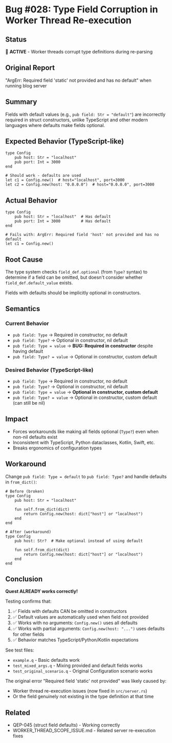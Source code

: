 # Bug #028: Type Field Corruption in Worker Thread Re-execution

## Status
🐛 **ACTIVE** - Worker threads corrupt type definitions during re-parsing

## Original Report
"ArgErr: Required field 'static' not provided and has no default" when running blog server

## Summary
Fields with default values (e.g., `pub field: Str = "default"`) are incorrectly required in struct constructors, unlike TypeScript and other modern languages where defaults make fields optional.

## Expected Behavior (TypeScript-like)
```quest
type Config
    pub host: Str = "localhost"
    pub port: Int = 3000
end

# Should work - defaults are used
let c1 = Config.new()  # host="localhost", port=3000
let c2 = Config.new(host: "0.0.0.0")  # host="0.0.0.0", port=3000
```

## Actual Behavior
```quest
type Config
    pub host: Str = "localhost"  # Has default
    pub port: Int = 3000         # Has default
end

# Fails with: ArgErr: Required field 'host' not provided and has no default
let c1 = Config.new()
```

## Root Cause
The type system checks `field_def.optional` (from `Type?` syntax) to determine if a field can be omitted, but doesn't consider whether `field_def.default_value` exists.

Fields with defaults should be implicitly optional in constructors.

## Semantics

### Current Behavior
- `pub field: Type` → Required in constructor, no default
- `pub field: Type?` → Optional in constructor, nil default
- `pub field: Type = value` → **BUG: Required in constructor** despite having default
- `pub field: Type? = value` → Optional in constructor, custom default

### Desired Behavior (TypeScript-like)
- `pub field: Type` → Required in constructor, no default
- `pub field: Type?` → Optional in constructor, nil default  
- `pub field: Type = value` → **Optional in constructor, custom default**
- `pub field: Type? = value` → Optional in constructor, custom default (can still be nil)

## Impact
- Forces workarounds like making all fields optional (`Type?`) even when non-nil defaults exist
- Inconsistent with TypeScript, Python dataclasses, Kotlin, Swift, etc.
- Breaks ergonomics of configuration types

## Workaround
Change `pub field: Type = default` to `pub field: Type?` and handle defaults in `from_dict()`:

```quest
# Before (broken)
type Config
    pub host: Str = "localhost"
    
    fun self.from_dict(dict)
        return Config.new(host: dict["host"] or "localhost")
    end
end

# After (workaround)
type Config
    pub host: Str?  # Make optional instead of using default
    
    fun self.from_dict(dict)
        return Config.new(host: dict["host"] or "localhost")
    end
end
```

## Conclusion
**Quest ALREADY works correctly!** 

Testing confirms that:
1. ✅ Fields with defaults CAN be omitted in constructors
2. ✅ Default values are automatically used when field not provided
3. ✅ Works with no arguments: `Config.new()` uses all defaults
4. ✅ Works with partial arguments: `Config.new(host: "...")` uses defaults for other fields
5. ✅ Behavior matches TypeScript/Python/Kotlin expectations

See test files:
- `example.q` - Basic defaults work
- `test_mixed_args.q` - Mixing provided and default fields works
- `test_original_scenario.q` - Original Configuration scenario works

The original error "Required field 'static' not provided" was likely caused by:
- Worker thread re-execution issues (now fixed in `src/server.rs`)
- Or the field genuinely not existing in the type definition at that time

## Related
- QEP-045 (struct field defaults) - Working correctly
- WORKER_THREAD_SCOPE_ISSUE.md - Related server re-execution fixes

